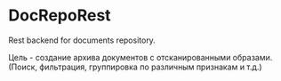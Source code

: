 # DocRepoRest
Rest backend for documents repository.

Цель - создание архива документов с отсканированными образами. (Поиск, фильтрация, группировка по различным признакам и т.д.)

